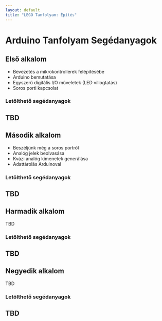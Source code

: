 ```yaml
---
layout: default
title: "LEGO Tanfolyam: Építés"
---
```


# Arduino Tanfolyam Segédanyagok

## Első alkalom
* Bevezetés a mikrokontrollerek felépítésébe
* Arduino bemutatása
* Egyszerű digitális I/O műveletek (LED villogtatás)
* Soros porti kapcsolat

### Letölthető segédanyagok
TBD
-----

## Második alkalom
* Beszéljünk még a soros portról
* Analóg jelek beolvasása
* Kvázi analóg kimenetek generálása
* Adattárolás Arduinoval

### Letölthető segédanyagok
TBD
-----

## Harmadik alkalom
TBD

### Letölthető segédanyagok
TBD
-----

## Negyedik alkalom
TBD

### Letölthető segédanyagok
TBD
-----
